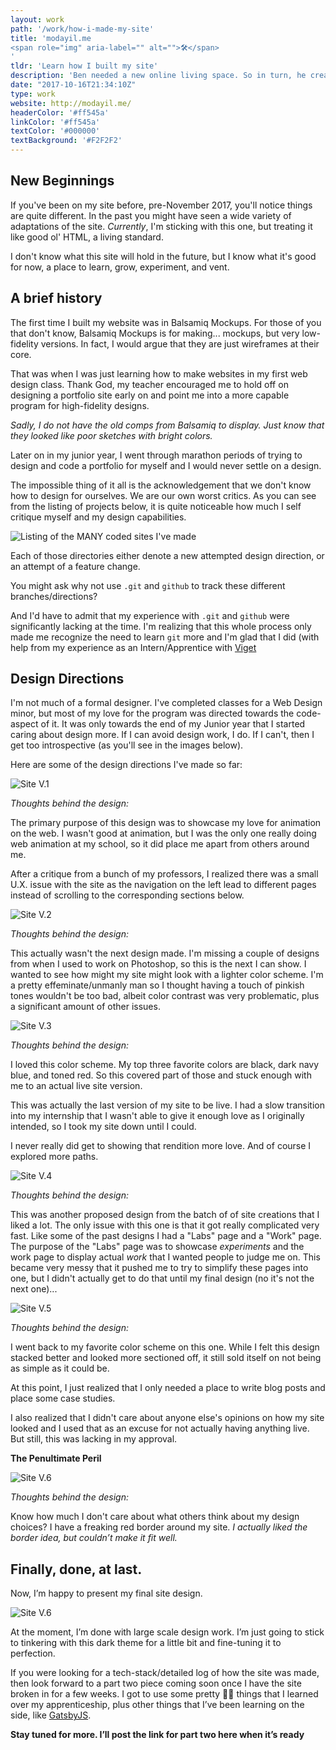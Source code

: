 ```yaml
---
layout: work
path: '/work/how-i-made-my-site'
title: 'modayil.me 
<span role="img" aria-label="" alt="">🛠️</span>
'
tldr: 'Learn how I built my site'
description: 'Ben needed a new online living space. So in turn, he created this site.'
date: "2017-10-16T21:34:10Z"
type: work
website: http://modayil.me/
headerColor: '#ff545a'
linkColor: '#ff545a'
textColor: '#000000'
textBackground: '#F2F2F2'
---
```


## New Beginnings

If you've been on my site before, pre-November 2017, you'll notice things are quite different. In the past you might have seen a wide variety of adaptations of the site. *Currently*, I'm sticking with this one, but treating it like good ol' HTML, a living standard.

I don't know what this site will hold in the future, but I know what it's good for now, a place to learn, grow, experiment, and vent.

## A brief history

The first time I built my website was in Balsamiq Mockups. For those of you that don't know, Balsamiq Mockups is for making... mockups, but very low-fidelity versions. In fact, I would argue that they are just wireframes at their core.

That was when I was just learning how to make websites in my first web design class. Thank God, my teacher encouraged me to hold off on designing a portfolio site early on and point me into a more capable program for high-fidelity designs.

*Sadly, I do not have the old comps from Balsamiq to display. Just know that they looked like poor sketches with bright colors.*

Later on in my junior year, I went through marathon periods of trying to design and code a portfolio for myself and I would never settle on a design.

The impossible thing of it all is the acknowledgement that we don't know how to design for ourselves. We are our own worst critics. As you can see from the listing of projects below, it is quite noticeable how much I self critique myself and my design capabilities.

![Listing of the MANY coded sites I've made](./handcrafted-folders.png "Directory of many portfolio attempts")

Each of those directories either denote a new attempted design direction, or an attempt of a feature change.

You might ask why not use `.git` and `github` to track these different branches/directions?

And I'd have to admit that my experience with `.git` and `github` were significantly lacking at the time. I'm realizing that this whole process only made me recognize the need to learn `git` more and I'm glad that I did (with help from my experience as an Intern/Apprentice with [Viget](https://viget.com)

## Design Directions

I'm not much of a formal designer. I've completed classes for a Web Design minor, but most of my love for the program was directed towards the code-aspect of it. It was only towards the end of my Junior year that I started caring about design more. If I can avoid design work, I do. If I can't, then I get too introspective (as you'll see in the images below).

Here are some of the design directions I've made so far:

![Site V.1](./handcrafted-1.png)

*Thoughts behind the design:*

The primary purpose of this design was to showcase my love for animation on the web. I wasn't good at animation, but I was the only one really doing web animation at my school, so it did place me apart from others around me.

After a critique from a bunch of my professors, I realized there was a small U.X. issue with the site as the navigation on the left lead to different pages instead of scrolling to the corresponding sections below.

![Site V.2](./assets/blog-images/handcrafted-2.png)

*Thoughts behind the design:*

This actually wasn't the next design made. I'm missing a couple of designs from when I used to work on Photoshop, so this is the next I can show. I wanted to see how might my site might look with a lighter color scheme. 
I'm a pretty effeminate/unmanly man so I thought having a touch of pinkish tones wouldn't be too bad, albeit color contrast was very problematic, plus a significant amount of other issues.

![Site V.3](./assets/blog-images/handcrafted-3.png)

*Thoughts behind the design:*

I loved this color scheme. My top three favorite colors are black, dark navy blue, and toned red. So this covered part of those and stuck enough with me to an actual live site version.

This was actually the last version of my site to be live. I had a slow transition into my internship that I wasn't able to give it enough love as I originally intended, so I took my site down until I could.

I never really did get to showing that rendition more love. And of course I explored more paths.

![Site V.4](./handcrafted-4.png)

*Thoughts behind the design:*

This was another proposed design from the batch of of site creations that I liked a lot. The only issue with this one is that it got really complicated very fast. Like some of the past designs I had a "Labs" page and a "Work" page. The purpose of the "Labs" page was to showcase *experiments* and the work page to display actual *work* that I wanted people to judge me on. This became very messy that it pushed me to try to simplify these pages into one, but I didn't actually get to do that until my final design (no it's not the next one)...

![Site V.5](./handcrafted-5.png)

*Thoughts behind the design:*

I went back to my favorite color scheme on this one. While I felt this design stacked better and looked more sectioned off, it still sold itself on not being as simple as it could be.

At this point, I just realized that I only needed a place to write blog posts and place some case studies.

I also realized that I didn't care about anyone else's opinions on how my site looked and I used that as an excuse for not actually having anything live. But still, this was lacking in my approval.

**The Penultimate Peril**

![Site V.6](./handcrafted-6.png)

*Thoughts behind the design:*

Know how much I don't care about what others think about my design choices? I have a freaking red border around my site. *I actually liked the border idea, but couldn’t make it fit well.*

## Finally, done, at last.

Now, I’m happy to present my final site design.

![Site V.6](./new-site.gif)

At the moment, I’m done with large scale design work. I’m just going to stick to tinkering with this dark theme for a little bit and fine-tuning it to perfection.

If you were looking for a tech-stack/detailed log of how the site was made, then look forward to a part two piece coming soon once I have the site broken in for a few weeks. I got to use some pretty <span role="img" aria-label=“nice”>👌🏾</span> things that I learned over my apprenticeship, plus other things that I’ve been learning on the side, like [GatsbyJS](https://www.gatsbyjs.org/).

**Stay tuned for more.  I’ll post the link for part two here when it’s ready**